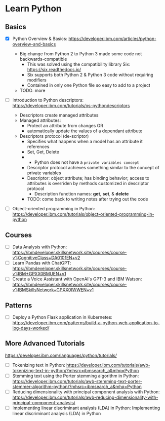# Learn Python

## Basics
- [x] Python Overview & Basics: https://developer.ibm.com/articles/python-overview-and-basics
  - Big change from Python 2 to Python 3 made some code not backwards-compatible
    - This was solved using the compatibility library Six: https://six.readthedocs.io/
    - Six supports both Python 2 & Python 3 code without requiring modifiers
    - Contained in only one Python file so easy to add to a project
  - TODO: more
- [ ] Introduction to Python descriptors: https://developer.ibm.com/tutorials/os-pythondescriptors
  - Descriptors create managed attributes
  - Managed attributes: 
    - Protect an attribute from changes OR
    - automatically update the values of a dependant attribute
  - Descriptors protocol (de-scriptor)
    - Specifies what happens when a model has an attribute it references
    - Set, Get, Delete
    - * Python does not have a `private variables concept`
    - Descriptor protocol achieves something similar to the concept of private variables
    - Descriptor: object attribute; has binding behavior; access to attributes is overriden by methods customized in descriptor protocol
      - Description function names: __get__, __set__, & __delete__
    - TODO: come back to writing notes after trying out the code
- [ ] Object-oriented programming in Python: https://developer.ibm.com/tutorials/object-oriented-programming-in-python


## Courses
- [ ] Data Analysis with Python: https://ibmdeveloper.skillsnetwork.site/courses/course-v1:CognitiveClass+DA0101EN+v2
- [ ] Learn Pandas with ChatGPT: https://ibmdeveloper.skillsnetwork.site/courses/course-v1:IBM+GPXX0BMUEN+v1
- [ ] Create a Voice Assistant with OpenAI's GPT-3 and IBM Watson: https://ibmdeveloper.skillsnetwork.site/courses/course-v1:IBMSkillsNetwork+GPXX0IWWEN+v1

## Patterns
- [ ] Deploy a Python Flask application in Kubernetes: https://developer.ibm.com/patterns/build-a-python-web-application-to-log-days-worked/

## More Advanced Tutorials
https://developer.ibm.com/languages/python/tutorials/

- [ ] Tokenizing text in Python: https://developer.ibm.com/tutorials/awb-tokenizing-text-in-python/?mhsrc=ibmsearch_a&mhq=Python
- [ ] Stemming text using the Porter stemming algorithm in Python: https://developer.ibm.com/tutorials/awb-stemming-text-porter-stemmer-algorithm-python/?mhsrc=ibmsearch_a&mhq=Python
- [ ] Reducing dimensionality with principal component analysis with Python: https://developer.ibm.com/tutorials/awb-reducing-dimensionality-with-principal-component-analysis/ 
- [ ] Implementing linear discriminant analysis (LDA) in Python: Implementing linear discriminant analysis (LDA) in Python